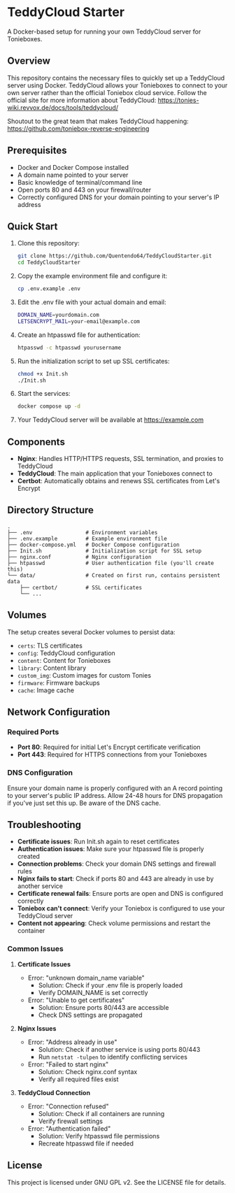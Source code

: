 # TeddyCloud Starter

A Docker-based setup for running your own TeddyCloud server for Tonieboxes.

## Overview

This repository contains the necessary files to quickly set up a TeddyCloud server using Docker. TeddyCloud allows your Tonieboxes to connect to your own server rather than the official Toniebox cloud service. Follow the official site for more information about TeddyCloud: https://tonies-wiki.revvox.de/docs/tools/teddycloud/

Shoutout to the great team that makes TeddyCloud happening:
https://github.com/toniebox-reverse-engineering

## Prerequisites

- Docker and Docker Compose installed
- A domain name pointed to your server
- Basic knowledge of terminal/command line
- Open ports 80 and 443 on your firewall/router
- Correctly configured DNS for your domain pointing to your server's IP address

## Quick Start

1. Clone this repository:
   ```bash
   git clone https://github.com/Quentendo64/TeddyCloudStarter.git
   cd TeddyCloudStarter
   ```

2. Copy the example environment file and configure it:
   ```bash
   cp .env.example .env
   ```

3. Edit the .env file with your actual domain and email:
   ```bash
   DOMAIN_NAME=yourdomain.com
   LETSENCRYPT_MAIL=your-email@example.com
   ```

4. Create an htpasswd file for authentication:
   ```bash
   htpasswd -c htpasswd yourusername
   ```

5. Run the initialization script to set up SSL certificates:
   ```bash
   chmod +x Init.sh
   ./Init.sh
   ```

6. Start the services:
   ```bash
   docker compose up -d
   ```

7. Your TeddyCloud server will be available at https://example.com

## Components

- **Nginx**: Handles HTTP/HTTPS requests, SSL termination, and proxies to TeddyCloud
- **TeddyCloud**: The main application that your Tonieboxes connect to
- **Certbot**: Automatically obtains and renews SSL certificates from Let's Encrypt

## Directory Structure

```
.
├── .env                 # Environment variables
├── .env.example         # Example environment file
├── docker-compose.yml   # Docker Compose configuration
├── Init.sh              # Initialization script for SSL setup
├── nginx.conf           # Nginx configuration
├── htpasswd             # User authentication file (you'll create this)
└── data/                # Created on first run, contains persistent data
    ├── certbot/         # SSL certificates
    └── ...
```

## Volumes

The setup creates several Docker volumes to persist data:

- `certs`: TLS certificates
- `config`: TeddyCloud configuration
- `content`: Content for Tonieboxes
- `library`: Content library
- `custom_img`: Custom images for custom Tonies
- `firmware`: Firmware backups
- `cache`: Image cache

## Network Configuration

### Required Ports
- **Port 80**: Required for initial Let's Encrypt certificate verification
- **Port 443**: Required for HTTPS connections from your Tonieboxes

### DNS Configuration
Ensure your domain name is properly configured with an A record pointing to your server's public IP address. Allow 24-48 hours for DNS propagation if you've just set this up. Be aware of the DNS cache.

## Troubleshooting

- **Certificate issues**: Run Init.sh again to reset certificates
- **Authentication issues**: Make sure your htpasswd file is properly created
- **Connection problems**: Check your domain DNS settings and firewall rules
- **Nginx fails to start**: Check if ports 80 and 443 are already in use by another service
- **Certificate renewal fails**: Ensure ports are open and DNS is configured correctly
- **Toniebox can't connect**: Verify your Toniebox is configured to use your TeddyCloud server
- **Content not appearing**: Check volume permissions and restart the container

### Common Issues

1. **Certificate Issues**
   - Error: "unknown domain_name variable"
     * Solution: Check if your .env file is properly loaded
     * Verify DOMAIN_NAME is set correctly
   - Error: "Unable to get certificates"
     * Solution: Ensure ports 80/443 are accessible
     * Check DNS settings are propagated

2. **Nginx Issues**
   - Error: "Address already in use"
     * Solution: Check if another service is using ports 80/443
     * Run `netstat -tulpen` to identify conflicting services
   - Error: "Failed to start nginx"
     * Solution: Check nginx.conf syntax
     * Verify all required files exist

3. **TeddyCloud Connection**
   - Error: "Connection refused"
     * Solution: Check if all containers are running
     * Verify firewall settings
   - Error: "Authentication failed"
     * Solution: Verify htpasswd file permissions
     * Recreate htpasswd file if needed

## License

This project is licensed under GNU GPL v2. See the LICENSE file for details.